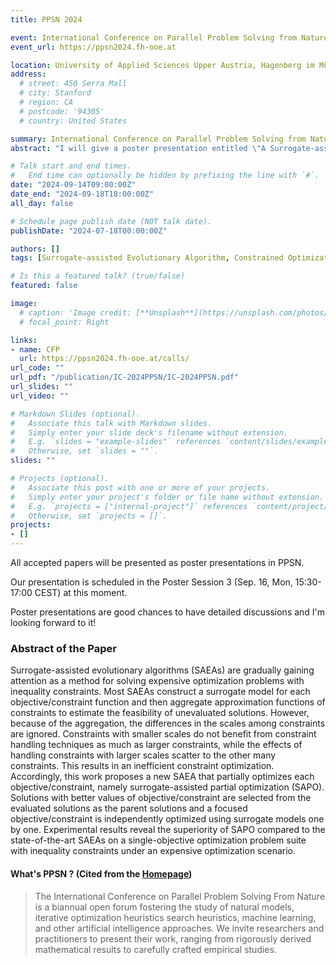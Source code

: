 ```yaml
---
title: PPSN 2024

event: International Conference on Parallel Problem Solving from Nature 2024 (PPSN 2024)
event_url: https://ppsn2024.fh-ooe.at

location: University of Applied Sciences Upper Austria, Hagenberg im Mühlkreis, Austria
address:
  # street: 450 Serra Mall
  # city: Stanford
  # region: CA
  # postcode: '94305'
  # country: United States

summary: International Conference on Parallel Problem Solving from Nature 2024 (PPSN 2024)
abstract: "I will give a poster presentation entitled \"A Surrogate-assisted Partial Optimization for Expensive Constrained Optimization Problems\" at PPSN 2024, a refereed international conference."

# Talk start and end times.
#   End time can optionally be hidden by prefixing the line with `#`.
date: "2024-09-14T09:00:00Z"
date_end: "2024-09-18T18:00:00Z"
all_day: false

# Schedule page publish date (NOT talk date).
publishDate: "2024-07-18T00:00:00Z"

authors: []
tags: [Surrogate-assisted Evolutionary Algorithm, Constrained Optimization Problem, Expensive Optimization Problem, Radial Basis Function Network, Differential Evolution]

# Is this a featured talk? (true/false)
featured: false

image:
  # caption: 'Image credit: [**Unsplash**](https://unsplash.com/photos/bzdhc5b3Bxs)'
  # focal_point: Right

links:
- name: CFP
  url: https://ppsn2024.fh-ooe.at/calls/
url_code: ""
url_pdf: "/publication/IC-2024PPSN/IC-2024PPSN.pdf"
url_slides: ""
url_video: ""

# Markdown Slides (optional).
#   Associate this talk with Markdown slides.
#   Simply enter your slide deck's filename without extension.
#   E.g. `slides = "example-slides"` references `content/slides/example-slides.md`.
#   Otherwise, set `slides = ""`.
slides: ""

# Projects (optional).
#   Associate this post with one or more of your projects.
#   Simply enter your project's folder or file name without extension.
#   E.g. `projects = ["internal-project"]` references `content/project/deep-learning/index.md`.
#   Otherwise, set `projects = []`.
projects:
- []
---
```


All accepted papers will be presented as poster presentations in PPSN.

Our presentation is scheduled in the Poster Session 3 (Sep. 16, Mon, 15:30-17:00 CEST) at this moment.

Poster presentations are good chances to have detailed discussions and I'm looking forward to it!

### Abstract of the Paper

Surrogate-assisted evolutionary algorithms (SAEAs) are gradually gaining attention as a method for solving expensive optimization problems with inequality constraints. Most SAEAs construct a surrogate model for each objective/constraint function and then aggregate approximation functions of constraints to estimate the feasibility of unevaluated solutions. However, because of the aggregation, the differences in the scales among constraints are ignored. Constraints with smaller scales do not benefit from constraint handling techniques as much as larger constraints, while the effects of handling constraints with larger scales scatter to the other many constraints. This results in an inefficient constraint optimization. Accordingly, this work proposes a new SAEA that partially optimizes each objective/constraint, namely surrogate-assisted partial optimization (SAPO). Solutions with better values of objective/constraint are selected from the evaluated solutions as the parent solutions and a focused objective/constraint is independently optimized using surrogate models one by one. Experimental results reveal the superiority of SAPO compared to the state-of-the-art SAEAs on a single-objective optimization problem suite with inequality constraints under an expensive optimization scenario.


#### What's PPSN ? (Cited from the [Homepage](https://ppsn2024.fh-ooe.at))

> The International Conference on Parallel Problem Solving From Nature is a biannual open forum fostering the study of natural models, iterative optimization heuristics search heuristics, machine learning, and other artificial intelligence approaches. We invite researchers and practitioners to present their work, ranging from rigorously derived mathematical results to carefully crafted empirical studies.